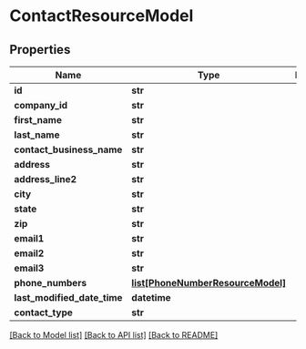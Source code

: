 # ContactResourceModel

## Properties
Name | Type | Description | Notes
------------ | ------------- | ------------- | -------------
**id** | **str** |  | [optional] 
**company_id** | **str** |  | [optional] 
**first_name** | **str** |  | [optional] 
**last_name** | **str** |  | [optional] 
**contact_business_name** | **str** |  | [optional] 
**address** | **str** |  | [optional] 
**address_line2** | **str** |  | [optional] 
**city** | **str** |  | [optional] 
**state** | **str** |  | [optional] 
**zip** | **str** |  | [optional] 
**email1** | **str** |  | [optional] 
**email2** | **str** |  | [optional] 
**email3** | **str** |  | [optional] 
**phone_numbers** | [**list[PhoneNumberResourceModel]**](PhoneNumberResourceModel.md) |  | [optional] 
**last_modified_date_time** | **datetime** |  | [optional] 
**contact_type** | **str** |  | [optional] 

[[Back to Model list]](../README.md#documentation-for-models) [[Back to API list]](../README.md#documentation-for-api-endpoints) [[Back to README]](../README.md)


